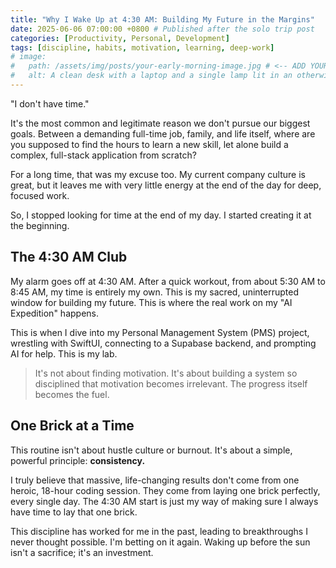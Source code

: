 ```yaml
---
title: "Why I Wake Up at 4:30 AM: Building My Future in the Margins"
date: 2025-06-06 07:00:00 +0800 # Published after the solo trip post
categories: [Productivity, Personal, Development]
tags: [discipline, habits, motivation, learning, deep-work]
# image:
#   path: /assets/img/posts/your-early-morning-image.jpg # <-- ADD YOUR IMAGE PATH HERE
#   alt: A clean desk with a laptop and a single lamp lit in an otherwise dark room.
---
```


"I don't have time."

It's the most common and legitimate reason we don't pursue our biggest goals. Between a demanding full-time job, family, and life itself, where are you supposed to find the hours to learn a new skill, let alone build a complex, full-stack application from scratch?

For a long time, that was my excuse too. My current company culture is great, but it leaves me with very little energy at the end of the day for deep, focused work.

So, I stopped looking for time at the end of my day. I started creating it at the beginning.

## The 4:30 AM Club

My alarm goes off at 4:30 AM. After a quick workout, from about 5:30 AM to 8:45 AM, my time is entirely my own. This is my sacred, uninterrupted window for building my future. This is where the real work on my "AI Expedition" happens.

This is when I dive into my Personal Management System (PMS) project, wrestling with SwiftUI, connecting to a Supabase backend, and prompting AI for help. This is my lab.

> It's not about finding motivation. It's about building a system so disciplined that motivation becomes irrelevant. The progress itself becomes the fuel.

## One Brick at a Time

This routine isn't about hustle culture or burnout. It's about a simple, powerful principle: **consistency.**

I truly believe that massive, life-changing results don't come from one heroic, 18-hour coding session. They come from laying one brick perfectly, every single day. The 4:30 AM start is just my way of making sure I always have time to lay that one brick.

This discipline has worked for me in the past, leading to breakthroughs I never thought possible. I'm betting on it again. Waking up before the sun isn't a sacrifice; it's an investment.